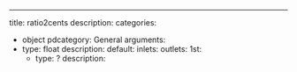 ---
title: ratio2cents
description:
categories:
 - object
pdcategory: General
arguments:
- type: float
  description:
  default:
inlets:
outlets:
  1st:
  - type: ?
    description:
